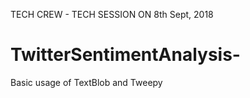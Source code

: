 TECH CREW - TECH SESSION ON 8th Sept, 2018

# TwitterSentimentAnalysis-

Basic usage of TextBlob and Tweepy
